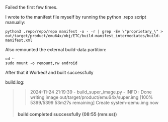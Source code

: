 Failed the first few times.

I wrote to the manifest file myself by running the python .repo script manually:
```
python3 .repo/repo/repo manifest -o - -r | grep -Ev \"proprietary_\" > out/target/product/emu64x/obj/ETC/build-manifest_intermediates/build-manifest.xml
```

Also remounted the external build-data partition:
```
cd ~
sudo mount -o remount,rw android
```

After that it Worked! and built successfully

build.log:
>>2024-11-24 21:19:39 - build_super_image.py - INFO    : Done writing image out/target/product/emu64x/super.img
>[100% 5399/5399 53m27s remaining] Create system-qemu.img now
>
>#### build completed successfully (08:55 (mm:ss)) ####
